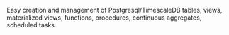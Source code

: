 Easy creation and management of Postgresql/TimescaleDB tables, views, materialized views, functions, procedures, continuous aggregates, scheduled tasks.